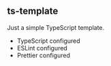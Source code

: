 ts-template
-----------

Just a simple TypeScript template.

- TypeScript configured
- ESLint configured
- Prettier configured
